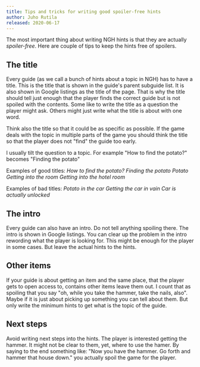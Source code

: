 ```yaml
---
title: Tips and tricks for writing good spoiler-free hints
author: Juho Rutila
released: 2020-06-17
---
```


The most important thing about writing NGH hints is that they are actually _spoiler-free_.
Here are couple of tips to keep the hints free of spoilers.

## The title
Every guide (as we call a bunch of hints about a topic in NGH) has to have a title. This is the title that is shown in the guide's parent subguide list. It is also shown in Google listings as the title of the page. That is why the title should tell just enough that the player finds the correct guide but is not spoiled with the contents. Some like to write the title as a question the player might ask. Others might just write what the title is about with one word.

Think also the title so that it could be as specific as possible. If the game deals with the topic in multiple parts of the game you should think the title so that the player does not "find" the guide too early.

I usually tilt the question to a topic. For example "How to find the potato?" becomes "Finding the potato"

Examples of good titles:
_How to find the potato?_
_Finding the potato_
_Potato_
_Getting into the room_
_Getting into the hotel room_

Examples of bad titles:
_Potato in the car_
_Getting the car in vain_
_Car is actually unlocked_

## The intro
Every guide can also have an intro. Do not tell anything spoiling there. The intro is shown in Google listings. You can clear up the problem in the intro rewording what the player is looking for. This might be enough for the player in some cases. But leave the actual hints to the hints.

## Other items
If your guide is about getting an item and the same place, that the player gets to open access to, contains other items leave them out. I count that as spoiling that you say "oh, while you take the hammer, take the nails, also". Maybe if it is just about picking up something you can tell about them. But only write the minimum hints to get what is the topic of the guide.

## Next steps
Avoid writing next steps into the hints. The player is interested getting the hammer. It might not be clear to them, yet, where to use the hamer. By saying to the end something like: "Now you have the hammer. Go forth and hammer that house down." you actually spoil the game for the player.
